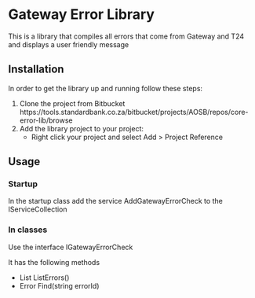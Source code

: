 ﻿<h1>Gateway Error Library</h1>
<p>This is a library that compiles all errors that come from Gateway and T24 and displays a user friendly message</p>

<h2>Installation</h2>
<p>In order to get the library up and running follow these steps:</p>
<ol>
<li>Clone the project from Bitbucket https://tools.standardbank.co.za/bitbucket/projects/AOSB/repos/core-error-lib/browse</li>
<li>Add the library project to your project:
	<ul>
		<li>Right click your project and select Add > Project Reference </li>
	<ul>
</li>
</ol>

<h2>Usage</h2>

<h3>Startup</h3>
<p> In the startup class add the service AddGatewayErrorCheck to the IServiceCollection </p>

<h3>In classes</h3>
<p>Use the interface IGatewayErrorCheck </p>
<p> It has the following methods</p>

<ul>
	<li>List<Error> ListErrors()</li>
	<li>Error Find(string errorId)</li>
</ul>


